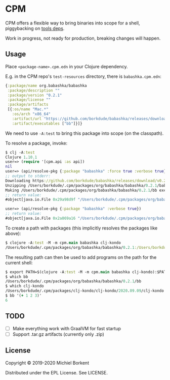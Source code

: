 # CPM

CPM offers a flexible way to bring binaries into scope for a shell,
piggybacking on [tools deps](https://clojure.org/guides/deps_and_cli).

Work in progress, not ready for production, breaking changes will happen.

## Usage

Place `<package-name>.cpm.edn` in your Clojure dependency.

E.g. in the CPM repo's `test-resources` directory, there is `babashka.cpm.edn`:

``` clojure
{:package/name org.babashka/babashka
 :package/description ""
 :package/version "0.2.1"
 :package/license ""
 :package/artifacts
 [{:os/name "Mac.*"
   :os/arch "x86_64"
   :artifact/url "https://github.com/borkdude/babashka/releases/download/v0.2.1/babashka-0.2.1-macos-amd64.zip"
   :artifact/executables ["bb"]}]}
```

We need to use `-A:test` to bring this package into scope (on the classpath).

To resolve a package, invoke:

``` clojure
$ clj -A:test
Clojure 1.10.1
user=> (require '[cpm.api :as api])
nil
user=> (api/resolve-pkg {:package "babashka" :force true :verbose true})
;; output to stderr:
Downloading https://github.com/borkdude/babashka/releases/download/v0.2.1/babashka-0.2.1-macos-amd64.zip to /Users/borkdude/.cpm/packages/org/babashka/babashka/0.2.1/babashka-0.2.1-macos-amd64.zip
Unzipping /Users/borkdude/.cpm/packages/org/babashka/babashka/0.2.1/babashka-0.2.1-macos-amd64.zip to /Users/borkdude/.cpm/packages/org/babashka/babashka/0.2.1
Making /Users/borkdude/.cpm/packages/org/babashka/babashka/0.2.1/bb executable.
;; return value:
#object[java.io.File 0x29a98d9f "/Users/borkdude/.cpm/packages/org/babashka/babashka/0.2.1"]

user=> (api/resolve-pkg {:package "babashka" :verbose true})
;; return value:
#object[java.io.File 0x2a869a16 "/Users/borkdude/.cpm/packages/org/babashka/babashka/0.2.1"]
```

To create a path with packages (this implicitly resolves the packages like above):

``` clojure
$ clojure -A:test -M -m cpm.main babashka clj-kondo
/Users/borkdude/.cpm/packages/org/babashka/babashka/0.2.1:/Users/borkdude/.cpm/packages/clj-kondo/clj-kondo/2020.09.09
```

The resulting path can then be used to add programs on the path for the current shell:

``` clojure
$ export PATH=$(clojure -A:test -M -m cpm.main babashka clj-kondo):$PATH
$ which bb
/Users/borkdude/.cpm/packages/org/babashka/babashka/0.2.1/bb
$ which clj-kondo
/Users/borkdude/.cpm/packages/clj-kondo/clj-kondo/2020.09.09/clj-kondo
$ bb '(+ 1 2 3)'
6
```

## TODO

- [ ] Make everything work with GraalVM for fast startup
- [ ] Support .tar.gz artifacts (currently only .zip)

## License

Copyright © 2019-2020 Michiel Borkent

Distributed under the EPL License. See LICENSE.
